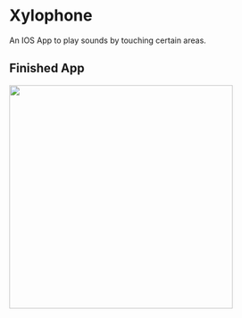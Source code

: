 # Xylophone
An IOS App to play sounds by touching certain areas.
## Finished App

<img src="https://github.com/londonappbrewery/Images/blob/master/Xylophone.png" width="400">
